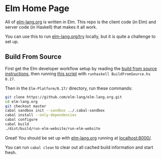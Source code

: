 # Elm Home Page

All of [elm-lang.org](http://elm-lang.org) is written in Elm. This repo is the client code (in Elm) and server code (in Haskell) that makes it all work.

You can use this to run [elm-lang.org/try](http://elm-lang.org/try) locally, but it is quite a challenge to set up.


## Build From Source

First get the Elm developer workflow setup by reading the [build from source instructions][bfs-readme], then running [this script][bfs] with `runhaskell BuildFromSource.hs 0.17`.

[bfs-readme]: https://github.com/elm-lang/elm-platform/blob/master/README.md
[bfs]: https://github.com/elm-lang/elm-platform/blob/master/installers/BuildFromSource.hs

Then in the `Elm-Platform/0.17/` directory, run these commands:

```bash
git clone https://github.com/elm-lang/elm-lang.org.git
cd elm-lang.org
git checkout master
cabal sandbox init --sandbox ../.cabal-sandbox
cabal install --only-dependencies
cabal configure
cabal build
./dist/build/run-elm-website/run-elm-website
```

Great! You should be set up with [elm-lang.org](http://elm-lang.org/) running at
[localhost:8000/](http://localhost:8000/).

You can run `cabal clean` to clear out all cached build information and start fresh.

